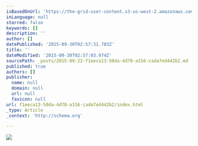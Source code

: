 ```yaml
---
isBasedOnUrl: 'https://the-grid-user-content.s3-us-west-2.amazonaws.com/db8f92a4-0940-49f6-9809-14ee6711162f.png'
inLanguage: null
starred: false
keywords: []
description: ''
author: []
datePublished: '2015-09-30T02:57:31.783Z'
title: ''
dateModified: '2015-09-30T02:57:03.974Z'
sourcePath: _posts/2015-09-22-f1eeca13-50da-4d70-a316-cada7ed442b2.md
published: true
authors: []
publisher:
  name: null
  domain: null
  url: null
  favicon: null
url: f1eeca13-50da-4d70-a316-cada7ed442b2/index.html
_type: Article
_context: 'http://schema.org'

---
```

![](https://the-grid-user-content.s3-us-west-2.amazonaws.com/db8f92a4-0940-49f6-9809-14ee6711162f.png)